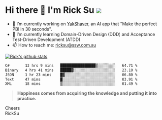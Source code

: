 # Hi there 👋 I'm Rick Su ![](https://komarev.com/ghpvc/?username=ricksu978)
<!--
**ricksu978/ricksu978** is a ✨ _special_ ✨ repository because its `README.md` (this file) appears on your GitHub profile.

Here are some ideas to get you started:
-->
- 🔭 I’m currently working on [YakShaver](https://yakshaver.ai/), an AI app that "Make the perfect PBI in 30 seconds".
- 🌱 I’m currently learning Domain-Driven Design (DDD) and Acceptance Test-Driven Development (ATDD)
- 📫 How to reach me: ricksu@ssw.com.au
<!--
- 👯 I’m looking to collaborate on ...
- 🤔 I’m looking for help with ...
- 💬 Ask me about ...
-->
<!--
- 😄 Pronouns: ...
- ⚡ Fun fact: ...
-->
[![Rick's github stats](https://github-readme-stats.vercel.app/api?username=ricksu978&theme=dark)](https://github.com/ricksu978/ricksu978)

<!--START_SECTION:waka-->

```txt
C#       13 hrs 9 mins   ████████████████▒░░░░░░░░   64.71 %
Binary   4 hrs 41 mins   █████▓░░░░░░░░░░░░░░░░░░░   23.10 %
JSON     1 hr 23 mins    █▓░░░░░░░░░░░░░░░░░░░░░░░   06.80 %
Text     47 mins         █░░░░░░░░░░░░░░░░░░░░░░░░   03.91 %
XML      18 mins         ▒░░░░░░░░░░░░░░░░░░░░░░░░   01.49 %
```

<!--END_SECTION:waka-->

> **Happiness comes from acquiring the knowledge and putting it into practice.**

Cheers  
RickSu 
